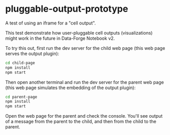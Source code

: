# pluggable-output-prototype

A test of using an iframe for a "cell output".  

This test demonstrate how user-pluggable cell outputs (visualizations) might work in the future in Data-Forge Notebook v2.

To try this out, first run the dev server for the child web page (this web page serves the output plugin):

```bash
cd child-page
npm install
npm start
```

Then open another terminal and run the dev server for the parent web page (this web page simulates the embedding of the output plugin):

```bash
cd parent-page
npm install
npm start
```

Open the web page for the parent and check the console. You'll see output of a message from the parent to the child, and then from the child to the parent.

